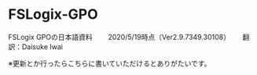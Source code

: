# FSLogix-GPO

FSLogix GPOの日本語資料　　
2020/5/19時点（Ver2.9.7349.30108）　　
翻訳：Daisuke Iwai　　

※更新とか行ったらこちらに書いていただけるとありがたいです。
